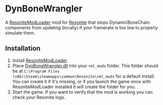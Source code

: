 # DynBoneWrangler

A [ResoniteModLoader](https://github.com/resonite-modding-group/ResoniteModLoader) mod for [Resonite](https://resonite.com/) that stops DynamicBoneChain components from updating (locally) if your framerate is too low to properly simulate them.

## Installation
1. Install [ResoniteModLoader](https://github.com/resonite-modding-group/ResoniteModLoader).
1. Place [DynBoneWrangler.dll](https://github.com/isovel/DynBoneWrangler/releases/latest/download/DynBoneWrangler.dll) into your `rml_mods` folder. This folder should be at `C:\Program Files (x86)\Steam\steamapps\common\Resonite\rml_mods` for a default install. You can create it if it's missing, or if you launch the game once with ResoniteModLoader installed it will create the folder for you.
1. Start the game. If you want to verify that the mod is working you can check your Resonite logs.

